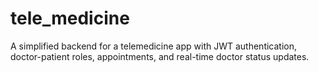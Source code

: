 # tele_medicine
A simplified backend for a telemedicine app with JWT authentication, doctor-patient roles, appointments, and real-time doctor status updates.

